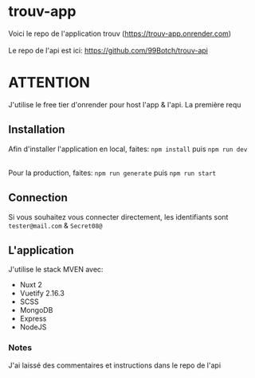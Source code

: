 # trouv-app

Voici le repo de l'application trouv (https://trouv-app.onrender.com)<br /><br />
Le repo de l'api est ici: https://github.com/99Botch/trouv-api

# ATTENTION
J'utilise le free tier d'onrender pour host l'app & l'api. La première requ

## Installation
Afin d'installer l'application en local, faites: ```npm install``` puis ```npm run dev```<br /><br />

Pour la production, faites: ```npm run generate``` puis ```npm run start```

## Connection
Si vous souhaitez vous connecter directement, les identifiants sont ```tester@mail.com``` & ```Secret08@```

## L'application
J'utilise le stack MVEN avec: 
- Nuxt 2
- Vuetify 2.16.3
- SCSS
- MongoDB
- Express
- NodeJS

### Notes
J'ai laissé des commentaires et instructions dans le repo de l'api
